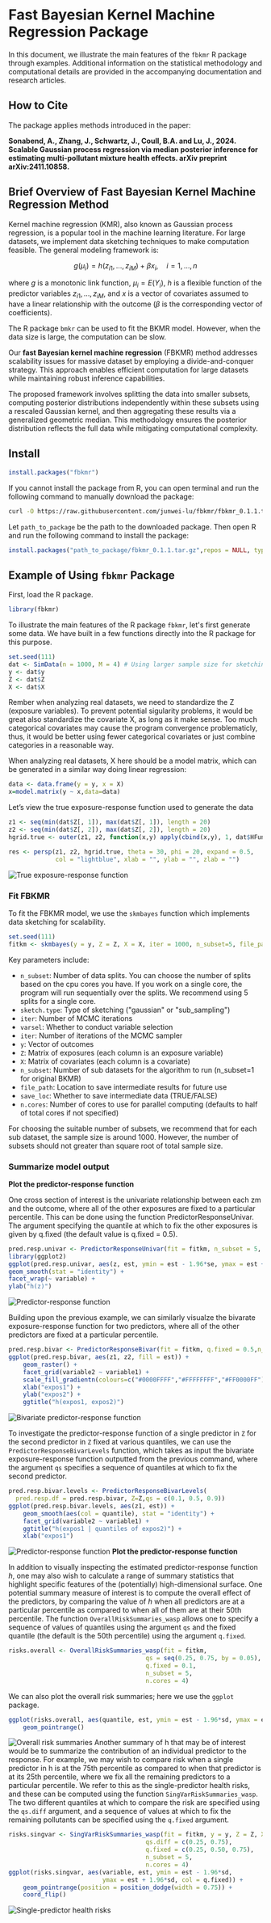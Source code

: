 # Fast Bayesian Kernel Machine Regression Package

In this document, we illustrate the main features of the `fbkmr` R package through examples. Additional information on the statistical methodology and computational details are provided in the accompanying documentation and research articles.

## How to Cite

The package applies methods introduced in the paper:

**Sonabend, A., Zhang, J., Schwartz, J., Coull, B.A. and Lu, J., 2024. Scalable Gaussian process regression via median posterior inference for estimating multi-pollutant mixture health effects. arXiv preprint arXiv:2411.10858.**

## Brief Overview of Fast Bayesian Kernel Machine Regression Method

Kernel machine regression (KMR), also known as Gaussian process regression, is a popular tool in the machine learning literature. For large datasets, we implement data sketching techniques to make computation feasible. The general modeling framework is:

$$
 g(\mu_i) = h(z_{i1}, \ldots, z_{iM}) + \beta x_i, \quad i = 1, \ldots, n
$$

where $g$ is a monotonic link function, $\mu_i = E(Y_i)$, $h$ is a flexible function of the predictor variables $z_{i1}, \ldots, z_{iM}$, and $x$ is a vector of covariates assumed to have a linear relationship with the outcome ($\beta$ is the corresponding vector of coefficients).

The R package `bmkr` can be used to fit the BKMR model. However, when the data size is large, the computation can be slow.

Our **fast Bayesian kernel machine regression** (FBKMR) method addresses scalability issues for massive dataset by employing a divide-and-conquer strategy. This approach enables efficient computation for large datasets while maintaining robust inference capabilities.

The proposed framework involves splitting the data into smaller subsets, computing posterior distributions independently within these subsets using a rescaled Gaussian kernel, and then aggregating these results via a generalized geometric median. This methodology ensures the posterior distribution reflects the full data while mitigating computational complexity. 

## Install

```r
install.packages("fbkmr")
```

If you cannot install the package from R, you can open terminal and run the following command to manually download the package:

```bash
curl -O https://raw.githubusercontent.com/junwei-lu/fbkmr/fbkmr_0.1.1.tar.gz
```
Let `path_to_package` be the path to the downloaded package. Then open R and run the following command to install the package:

```r
install.packages("path_to_package/fbkmr_0.1.1.tar.gz",repos = NULL, type="source",dependencies = TRUE, INSTALL_opts="--no-multiarch")
```

## Example of Using `fbkmr` Package
First, load the R package.

```r
library(fbkmr)
```

To illustrate the main features of the R package `fbkmr`, let's first generate some data. We have built in a few functions directly into the R package for this purpose.

```r
set.seed(111)
dat <- SimData(n = 1000, M = 4) # Using larger sample size for sketching example
y <- dat$y
Z <- dat$Z
X <- dat$X
```

Rember when analyzing real datasets, we need to standardize the Z (exposure variables). To prevent potential sigularity problems, it would be great also standardize the covariate X, as long as it make sense. Too much categorical covariates may cause the program convergence problematicly, thus, it would be better using fewer categorical covariates or just combine categories in a reasonable way.

When analyzing real datasets, X here should be a model matrix, which can be generated in a similar way doing linear regression:
```r
data <- data.frame(y = y, x = X)
x=model.matrix(y ~ x,data=data)
```
Let’s view the true exposure-response function used to generate the data
```r
z1 <- seq(min(dat$Z[, 1]), max(dat$Z[, 1]), length = 20)
z2 <- seq(min(dat$Z[, 2]), max(dat$Z[, 2]), length = 20)
hgrid.true <- outer(z1, z2, function(x,y) apply(cbind(x,y), 1, dat$HFun))

res <- persp(z1, z2, hgrid.true, theta = 30, phi = 20, expand = 0.5, 
             col = "lightblue", xlab = "", ylab = "", zlab = "")
```
![True exposure-response function](https://github.com/junwei-lu/fbkmr/blob/main/figs/surf.png)

### Fit FBKMR

To fit the FBKMR model, we use the `skmbayes` function which implements data sketching for scalability. 
```r
set.seed(111)
fitkm <- skmbayes(y = y, Z = Z, X = X, iter = 1000, n_subset=5, file_path = NULL,save_loc = FALSE, n.cores = 4)
```
Key parameters include:
- `n_subset`: Number of data splits. You can choose the number of splits based on the cpu cores you have. If you work on a single core, the program will run sequentially over the splits. We recommend using 5 splits for a single core.
- `sketch.type`: Type of sketching ("gaussian" or "sub_sampling")
- `iter`: Number of MCMC iterations
- `varsel`: Whether to conduct variable selection
- `iter`: Number of iterations of the MCMC sampler
- `y`: Vector of outcomes 
- `Z`: Matrix of exposures (each column is an exposure variable)
- `X`: Matrix of covariates (each column is a covariate)
- `n_subset`: Number of sub datasets for the algorithm to run (n_subset=1 for original BKMR)
- `file_path`: Location to save intermediate results for future use
- `save_loc`: Whether to save intermediate data (TRUE/FALSE)
- `n.cores`: Number of cores to use for parallel computing (defaults to half of total cores if not specified)


For choosing the suitable number of subsets, we recommend that for each sub dataset, the sample size is around 1000. However, the number of subsets should not greater than square root of total sample size.

### Summarize model output

**Plot the predictor-response function**

One cross section of interest is the univariate relationship between each zm and the outcome, where all of the other exposures are fixed to a particular percentile. This can be done using the function PredictorResponseUnivar. The argument specifying the quantile at which to fix the other exposures is given by q.fixed (the default value is q.fixed = 0.5).

```r
pred.resp.univar <- PredictorResponseUnivar(fit = fitkm, n_subset = 5, q.fixed = 0.5, n.cores = 4)
library(ggplot2)
ggplot(pred.resp.univar, aes(z, est, ymin = est - 1.96*se, ymax = est + 1.96*se)) + 
geom_smooth(stat = "identity") + 
facet_wrap(~ variable) +
ylab("h(z)")
```
![Predictor-response function](https://github.com/junwei-lu/fbkmr/blob/main/figs/01_hz_plot.png)

Building upon the previous example, we can similarly visualze the bivarate exposure-response function for two predictors, where all of the other predictors are fixed at a particular percentile.

```r
pred.resp.bivar <- PredictorResponseBivar(fit = fitkm, q.fixed = 0.5,n_subset = 5, n.cores = 4)
ggplot(pred.resp.bivar, aes(z1, z2, fill = est)) + 
    geom_raster() + 
    facet_grid(variable2 ~ variable1) +
    scale_fill_gradientn(colours=c("#0000FFFF","#FFFFFFFF","#FF0000FF")) +
    xlab("expos1") +
    ylab("expos2") +
    ggtitle("h(expos1, expos2)")
```
![Bivariate predictor-response function](https://github.com/junwei-lu/fbkmr/blob/main/figs/02_expose.png)

To investigate the predictor-response function of a single predictor in `Z` for the second predictor in `Z` fixed at various quantiles, we can use the `PredictorResponseBivarLevels` function, which takes as input the bivariate exposure-response function outputted from the previous command, where the argument `qs` specifies a sequence of quantiles at which to fix the second predictor.

```r
pred.resp.bivar.levels <- PredictorResponseBivarLevels(
  pred.resp.df = pred.resp.bivar, Z=Z,qs = c(0.1, 0.5, 0.9))
ggplot(pred.resp.bivar.levels, aes(z1, est)) + 
    geom_smooth(aes(col = quantile), stat = "identity") + 
    facet_grid(variable2 ~ variable1) +
    ggtitle("h(expos1 | quantiles of expos2)") +
    xlab("expos1")
```
![Predictor-response function](https://github.com/junwei-lu/fbkmr/blob/main/figs/03_est.png)
**Plot the predictor-response function**

In addition to visually inspecting the estimated predictor-response function $h$, one may also wish to calculate a range of summary statistics that highlight specific features of the (potentially) high-dimensional surface. One potential summary measure of interest is to compute the overall effect of the predictors, by comparing the value of $h$ when all predictors are at a particular percentile as compared to when all of them are at their 50th percentile. The function `OverallRiskSummaries_wasp` allows one to specify a sequence of values of quantiles using the argument `qs` and the fixed quantile (the default is the 50th percentile) using the argument `q.fixed`.

```r
risks.overall <- OverallRiskSummaries_wasp(fit = fitkm,  
                                      qs = seq(0.25, 0.75, by = 0.05), 
                                      q.fixed = 0.1,
                                      n_subset = 5,
                                      n.cores = 4)
```
We can also plot the overall risk summaries; here we use the `ggplot` package.

```r
ggplot(risks.overall, aes(quantile, est, ymin = est - 1.96*sd, ymax = est + 1.96*sd)) + 
    geom_pointrange()
```
![Overall risk summaries](https://github.com/junwei-lu/fbkmr/blob/main/figs/04_risk.png)
Another summary of h that may be of interest would be to summarize the contribution of an individual predictor to the response. For example, we may wish to compare risk when a single predictor in h is at the 75th percentile as compared to when that predictor is at its 25th percentile, where we fix all the remaining predictors to a particular percentile. We refer to this as the single-predictor health risks, and these can be computed using the function `SingVarRiskSummaries_wasp`. The two different quantiles at which to compare the risk are specified using the `qs.diff` argument, and a sequence of values at which to fix the remaining pollutants can be specified using the `q.fixed` argument.

```r
risks.singvar <- SingVarRiskSummaries_wasp(fit = fitkm, y = y, Z = Z, X = X, 
                                      qs.diff = c(0.25, 0.75), 
                                      q.fixed = c(0.25, 0.50, 0.75),
                                      n_subset = 5,
                                      n.cores = 4)
ggplot(risks.singvar, aes(variable, est, ymin = est - 1.96*sd, 
                          ymax = est + 1.96*sd, col = q.fixed)) + 
    geom_pointrange(position = position_dodge(width = 0.75)) + 
    coord_flip()
```
![Single-predictor health risks](https://github.com/junwei-lu/fbkmr/blob/main/figs/05_qfix.png)



